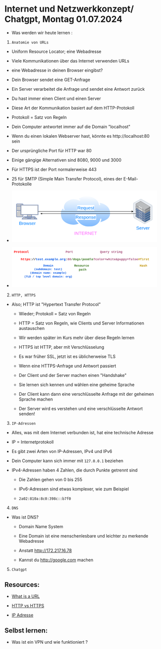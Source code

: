 # Internet und Netzwerkkonzept/ Chatgpt, Montag 01.07.2024

- Was werden wir heute lernen :

1. `Anatomie von URLs`

- Uniform Resource Locator; eine Webadresse

- Viele Kommunikationen über das Internet verwenden URLs

- eine Webadresse in deinen Browser eingibst?

- Dein Browser sendet eine GET-Anfrage

- Ein Server verarbeitet die Anfrage und sendet eine Antwort zurück

- Du hast immer einen Client und einen Server

- Diese Art der Kommunikation basiert auf dem HTTP-Protokoll

- Protokoll = Satz von Regeln

- Dein Computer antwortet immer auf die Domain "localhost"

- Wenn du einen lokalen Webserver hast, könnte es http://localhost:80 sein

- Der ursprüngliche Port für HTTP war 80

- Einige gängige Alternativen sind 8080, 9000 und 3000

- Für HTTPS ist der Port normalerweise 443

- 25 für SMTP (Simple Main Transfer Protocol), eines der E-Mail-Protokolle

- ![Anfrage und Antwort](./assets/request-response-cycle.png)

- ![URL-Komponenten](./assets/url.png)

2. `HTTP, HTTPS`

- Also; HTTP ist "Hypertext Transfer Protocol"

  - Wieder; Protokoll = Satz von Regeln
  - HTTP = Satz von Regeln, wie Clients und Server Informationen austauschen
  - Wir werden später im Kurs mehr über diese Regeln lernen

  - HTTPS ist HTTP, aber mit Verschlüsselung
  - Es war früher SSL, jetzt ist es üblicherweise TLS

  - Wenn eine HTTPS-Anfrage und Antwort passiert
  - Der Client und der Server machen einen "Handshake"
  - Sie lernen sich kennen und wählen eine geheime Sprache
  - Der Client kann dann eine verschlüsselte Anfrage mit der geheimen Sprache machen
  - Der Server wird es verstehen und eine verschlüsselte Antwort senden!

3. `IP-Adressen`

- Alles, was mit dem Internet verbunden ist, hat eine technische Adresse

- IP = Internetprotokoll

- Es gibt zwei Arten von IP-Adressen, IPv4 und IPv6

- Dein Computer kann sich immer mit `127.0.0.1` beziehen

- IPv4-Adressen haben 4 Zahlen, die durch Punkte getrennt sind

  - Die Zahlen gehen von 0 bis 255

  - IPv6-Adressen sind etwas komplexer, wie zum Beispiel
  - `2a02:810a:8c0:398c::b7f0`

4. `DNS`

- Was ist DNS?

  - Domain Name System

  - Eine Domain ist eine menschenlesbare und leichter zu merkende Webadresse

  - Anstatt http://172.217.16.78
  - Kannst du http://google.com machen

5. `Chatgpt`

## Resources:

- [What is a URL](https://developer.mozilla.org/en-US/docs/Learn/Common_questions/Web_mechanics/What_is_a_URL)

- [HTTP vs HTTPS](https://www.cloudflare.com/de-de/learning/ssl/why-is-http-not-secure/)

- [IP Adresse](https://www.youtube.com/watch?v=yvyAQiiKIN8)

## Selbst lernen:

- Was ist ein VPN und wie funktioniert ?
